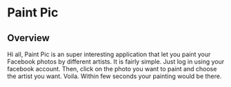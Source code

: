 # Paint Pic


## Overview 
Hi all, Paint Pic is an super interesting application that let you paint your Facebook photos by different artists. It is fairly simple. Just log in using your facebook account. Then, click on the photo you want to paint and choose the artist you want. Voila. Within few seconds your painting would be there.


 
